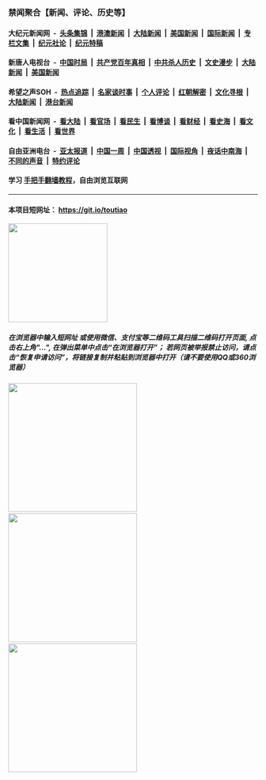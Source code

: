 ### 禁闻聚合【新闻、评论、历史等】

#### 大纪元新闻网 &nbsp;-&nbsp; [头条集锦](indexes/E头条集锦.md?t=02071544) &nbsp;|&nbsp; [港澳新闻](indexes/E港澳新闻.md?t=02071544)  &nbsp;|&nbsp; [大陆新闻](indexes/E大陆新闻.md?t=02071544) &nbsp;|&nbsp; [美国新闻](indexes/E美国新闻.md?t=02071544) &nbsp;|&nbsp; [国际新闻](indexes/E国际新闻.md?t=02071544) &nbsp;|&nbsp; [专栏文集](indexes/E专栏文集.md?t=02071544) &nbsp;|&nbsp; [纪元社论](indexes/E纪元社论.md?t=02071544) &nbsp;|&nbsp; [纪元特稿](indexes/E纪元特稿.md?t=02071544) 

#### 新唐人电视台 &nbsp;-&nbsp; [中国时局](indexes/N中国时局.md?t=02071544) &nbsp;|&nbsp; [共产党百年真相](indexes/N共产党百年真相.md?t=02071544) &nbsp;|&nbsp; [中共杀人历史](indexes/N中共杀人历史.md?t=02071544) &nbsp;|&nbsp; [文史漫步](indexes/N文史漫步.md?t=02071544) &nbsp;|&nbsp; [大陆新闻](indexes/N大陆新闻.md?t=02071544) &nbsp;|&nbsp; [美国新闻](indexes/N美国新闻.md?t=02071544)

#### 希望之声SOH &nbsp;-&nbsp; [热点追踪](indexes/H热点追踪.md?t=02071544) &nbsp;|&nbsp; [名家谈时事](indexes/H名家谈时事.md?t=02071544) &nbsp;|&nbsp; [个人评论](indexes/H个人评论.md?t=02071544)  &nbsp;|&nbsp; [红朝解密](indexes/H红朝解密.md?t=02071544) &nbsp;|&nbsp; [文化寻根](indexes/H文化寻根.md?t=02071544) &nbsp;|&nbsp; [大陆新闻](indexes/H大陆新闻.md?t=02071544) &nbsp;|&nbsp; [港台新闻](indexes/H港台新闻.md?t=02071544)

#### 看中国新闻网 &nbsp;-&nbsp; [看大陆](indexes/S看大陆.md?t=02071544) &nbsp;|&nbsp; [看官场](indexes/S看官场.md?t=02071544) &nbsp;|&nbsp; [看民生](indexes/S看民生.md?t=02071544)  &nbsp;|&nbsp; [看博谈](indexes/S看博谈.md?t=02071544) &nbsp;|&nbsp; [看财经](indexes/S看财经.md?t=02071544) &nbsp;|&nbsp; [看史海](indexes/S看史海.md?t=02071544) &nbsp;|&nbsp; [看文化](indexes/S看文化.md?t=02071544) &nbsp;|&nbsp; [看生活](indexes/S看生活.md?t=02071544) &nbsp;|&nbsp; [看世界](indexes/S看世界.md?t=02071544)

#### 自由亚洲电台 &nbsp;-&nbsp; [亚太报道](indexes/R亚太报道.md?t=02071544) &nbsp;|&nbsp; [中国一周](indexes/R中国一周.md?t=02071544) &nbsp;|&nbsp; [中国透视](indexes/R中国透视.md?t=02071544)  &nbsp;|&nbsp; [国际视角](indexes/R国际视角.md?t=02071544) &nbsp;|&nbsp; [夜话中南海](indexes/R夜话中南海.md?t=02071544) &nbsp;|&nbsp; [不同的声音](indexes/R不同的声音.md?t=02071544) &nbsp;|&nbsp; [特约评论](indexes/R特约评论.md?t=02071544)

#### 学习 [手把手翻墙教程](https://github.com/gfw-breaker/guides/wiki)，自由浏览互联网

----

#### 本项目短网址： https://git.io/toutiao
<img src="https://raw.githubusercontent.com/gfw-breaker/banned-news/master/scripts/img/qr.png" width="200px"/>  

##### 在浏览器中输入短网址 或使用微信、支付宝等二维码工具扫描二维码打开页面, 点击右上角"...", 在弹出菜单中点击“在浏览器打开”； 若网页被举报禁止访问，请点击“恢复申请访问”，将链接复制并粘贴到浏览器中打开（请不要使用QQ或360浏览器）

<img src="https://raw.githubusercontent.com/gfw-breaker/banned-news/master/scripts/img/1.png" width="260px"/> &nbsp; <img src="https://raw.githubusercontent.com/gfw-breaker/banned-news/master/scripts/img/2.png" width="260px"/> &nbsp; <img src="https://raw.githubusercontent.com/gfw-breaker/banned-news/master/scripts/img/3.png" width="260px"/>
